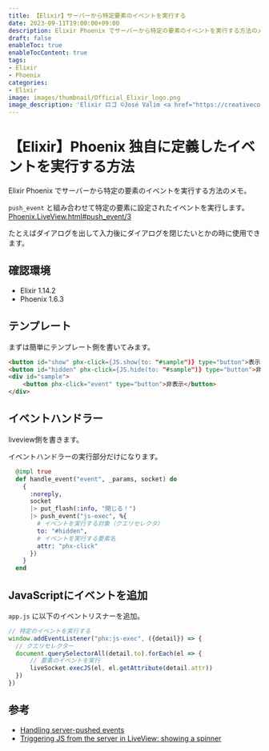 ```yaml
---
title: 【Elixir】サーバーから特定要素のイベントを実行する
date: 2023-09-11T19:00:00+09:00
description: Elixir Phoenix でサーバーから特定の要素のイベントを実行する方法のメモ
draft: false
enableToc: true
enableTocContent: true
tags: 
- Elixir
- Phoenix
categories: 
- Elixir
image: images/thumbnail/Official_Elixir_logo.png
image_description: 'Elixir ロゴ ©José Valim <a href="https://creativecommons.org/licenses/by-sa/4.0" target="_blank" rel="nofollow noopener">CC 表示-継承 4.0</a>'
---
```


# 【Elixir】Phoenix 独自に定義したイベントを実行する方法
Elixir Phoenix でサーバーから特定の要素のイベントを実行する方法のメモ。

`push_event` と組み合わせて特定の要素に設定されたイベントを実行します。
<a href="https://hexdocs.pm/phoenix_live_view/0.19.5/Phoenix.LiveView.html#push_event/3">Phoenix.LiveView.html#push_event/3</a>

たとえばダイアログを出して入力後にダイアログを閉じたいとかの時に使用できます。

## 確認環境
* Elixir 1.14.2
* Phoenix 1.6.3

## テンプレート
まずは簡単にテンプレート側を書いてみます。
```html
<button id="show" phx-click={JS.show(to: "#sample")} type="button">表示</button>
<button id="hidden" phx-click={JS.hide(to: "#sample")} type="button">非表示</button>
<div id="sample">
    <button phx-click="event" type="button">非表示</button>
</div>
```

## イベントハンドラー
liveview側を書きます。

イベントハンドラーの実行部分だけになります。
```elixir
  @impl true
  def handle_event("event", _params, socket) do
    {
      :noreply,
      socket
      |> put_flash(:info, "閉じる！")
      |> push_event("js-exec", %{
        # イベントを実行する対象（クエリセレクタ）
        to: "#hidden",
        # イベントを実行する要素名
        attr: "phx-click"
      })
    }
  end
```

## JavaScriptにイベントを追加
`app.js` に以下のイベントリスナーを追加。

```js:assets/js/app.js
// 特定のイベントを実行する
window.addEventListener("phx:js-exec", ({detail}) => {
  // クエリセレクター
  document.querySelectorAll(detail.to).forEach(el => {
      // 要素のイベントを実行
      liveSocket.execJS(el, el.getAttribute(detail.attr))
  })
})
```

## 参考
* <a href="https://hexdocs.pm/phoenix_live_view/js-interop.html#handling-server-pushed-events" target="_blank" rel="nofollow noopener">Handling server-pushed events</a>
* <a href="https://fly.io/phoenix-files/server-triggered-js/" target="_blank" rel="nofollow noopener">Triggering JS from the server in LiveView: showing a spinner</a>
